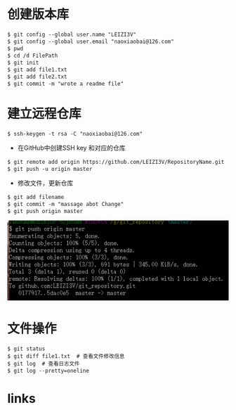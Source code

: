 # 创建版本库
```
$ git config --global user.name "LEIZI3V"
$ git config --global user.email "naoxiaobai@126.com"
$ pwd
$ cd /d FilePath
$ git init
$ git add file1.txt
$ git add file2.txt
$ git commit -m "wrote a readme file"
```

# 建立远程仓库

```
$ ssh-keygen -t rsa -C "naoxiaobai@126.com"
```
* 在GitHub中创建SSH key 和对应的仓库

```
$ git remote add origin https://github.com/LEIZI3V/RepositoryName.git
$ git push -u origin master
```
* 修改文件，更新仓库

```
$ git add filename
$ git commit -m "massage abot Change"
$ git push origin master
```
![操作成功](https://raw.githubusercontent.com/LEIZI3V/git_repository/master/picture/Push_Flash.PNG)

# 文件操作

```
$ git status
$ git diff file1.txt  # 查看文件修改信息
$ git log  # 查看日志文件
$ git log --pretty=oneline
```

# links
